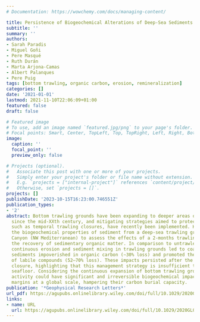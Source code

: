 ```yaml
---
# Documentation: https://wowchemy.com/docs/managing-content/

title: Persistence of Biogeochemical Alterations of Deep-Sea Sediments by Bottom Trawling
subtitle: ''
summary: ''
authors:
- Sarah Paradis
- Miguel Goñi
- Pere Masqué
- Ruth Durán
- Marta Arjona-Camas
- Albert Palanques
- Pere Puig
tags: [bottom trawling, organic carbon, erosion, remineralization]
categories: []
date: '2021-01-01'
lastmod: 2021-11-10T22:06:09+01:00
featured: false
draft: false

# Featured image
# To use, add an image named `featured.jpg/png` to your page's folder.
# Focal points: Smart, Center, TopLeft, Top, TopRight, Left, Right, BottomLeft, Bottom, BottomRight.
image:
  caption: ''
  focal_point: ''
  preview_only: false

# Projects (optional).
#   Associate this post with one or more of your projects.
#   Simply enter your project's folder or file name without extension.
#   E.g. `projects = ["internal-project"]` references `content/project/deep-learning/index.md`.
#   Otherwise, set `projects = []`.
projects: []
publishDate: '2023-10-15T16:23:00.746551Z'
publication_types:
- '2'
abstract: Bottom trawling grounds have been expanding to deeper areas of the oceans
  since the mid-XXth century, and mitigating strategies aimed to protect fish stocks,
  such as temporal trawling closures, have recently been implemented. Here we investigated
  the biogeochemical properties of sediment from a deep-sea trawling ground in Palamós
  Canyon (NW Mediterranean) to assess the effects of a 2-months trawling closure in
  the recovery of sedimentary organic matter. In comparison to untrawled areas, the
  continuous erosion and sediment mixing in trawling grounds led to coarser reworked
  sediments impoverished in organic carbon (∼30% loss) and promoted the degradation
  of labile compounds (52–70% loss). These impacts persisted after the temporal trawling
  closure, highlighting that this management strategy is insufficient to restore the
  seafloor. Considering the continuous expansion of bottom trawling grounds, this
  activity could have significant and irreversible biogeochemical impacts on ocean
  margins at a global scale, hampering their carbon burial capacity.
publication: '*Geophysical Research Letters*'
url_pdf: https://agupubs.onlinelibrary.wiley.com/doi/full/10.1029/2020GL091279
links:
- name: URL
  url: https://agupubs.onlinelibrary.wiley.com/doi/full/10.1029/2020GL091279
---
```

